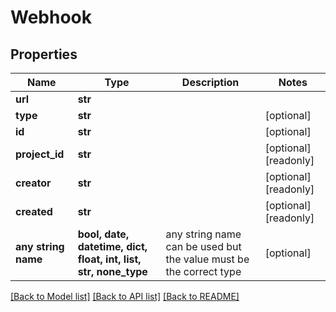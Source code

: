 # Webhook


## Properties
Name | Type | Description | Notes
------------ | ------------- | ------------- | -------------
**url** | **str** |  | 
**type** | **str** |  | [optional] 
**id** | **str** |  | [optional] 
**project_id** | **str** |  | [optional] [readonly] 
**creator** | **str** |  | [optional] [readonly] 
**created** | **str** |  | [optional] [readonly] 
**any string name** | **bool, date, datetime, dict, float, int, list, str, none_type** | any string name can be used but the value must be the correct type | [optional]

[[Back to Model list]](../README.md#documentation-for-models) [[Back to API list]](../README.md#documentation-for-api-endpoints) [[Back to README]](../README.md)



